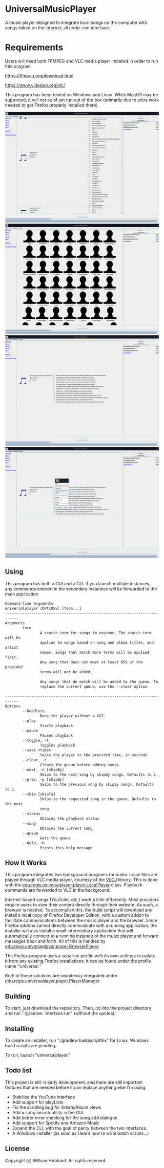 # UniversalMusicPlayer
A music player designed to integrate local songs on the computer with songs linked on the internet, all under one interface.

# Requirements
Users will need both FFMPEG and VLC media player installed in order to run this program

https://ffmpeg.org/download.html

https://www.videolan.org/vlc/

This program has been tested on Windows and Linux. While MacOS may be supported, it will not as of yet run out of the box (primarily due to extra work needed to get Firefox properly installed there).

![Interface Preview](https://raw.githubusercontent.com/Markil3/UniversalMusicPlayer/master/UniversalMusicPlayer1.png)
![Artists View](https://raw.githubusercontent.com/Markil3/UniversalMusicPlayer/master/UniversalMusicPlayer2.png)
![Viewing Single Artist](https://raw.githubusercontent.com/Markil3/UniversalMusicPlayer/master/UniversalMusicPlayer3.png)
![Adding a Song](https://raw.githubusercontent.com/Markil3/UniversalMusicPlayer/master/UniversalMusicPlayer4.png)

## Using
This program has both a GUI and a CLI. If you launch multiple instances, any commands entered in the secondary instances will be forwarded to the main application.

```
Command-line arguments
universalplayer [OPTIONS] [term...]
----------------------------------------------------------------------------
Arguments
        term
                A search term for songs to enqueue. The search term will be
                applied to songs based on song and album titles, and artist
                names. Songs that match more terms will be applied first.
                Any song that does not meet at least 65% of the provided
                terms will not be added.
                
                Any songs that do match will be added to the queue. To
                replace the current queue, use the --clear option.
                
----------------------------------------------------------------------------
Options
        --headless
                Runs the player without a GUI.
        --play
                Starts playback
        --pause
                Pauses playback
        --toggle, -t
                Toggles playback
        --seek <time>
                Seeks the player to the provided time, in seconds
        --clear, -c
                Clears the queue before adding songs
        --next, -n [skipBy]
                Skips to the next song by skipBy songs. Defaults to 1.
        --prev, -p [skipBy]
                Skips to the previous song by skipBy songs. Defaults to 1.
        --skip [skipTo]
                Skips to the requested song in the queue. Defaults to the next
                song.
        --status
                Obtains the playback status
        --song
                Obtains the current song
        --queue
                Gets the queue
        --help, -h
                Prints this help message
```

## How it Works
This program integrates two background programs for audio. Local files are played through VLC media player, courtesy of the [VLCJ](https://github.com/caprica/vlcj) library. This is done with the [edu.regis.universeplayer.player.LocalPlayer](https://github.com/Markil3/UniversalMusicPlayer/blob/master/interface/src/main/java/edu/regis/universeplayer/player/LocalPlayer.java) class. Playback commands are forwarded to VLC in the background.

Internet-based songs (YouTube, etc.) work a little differently. Most providers require users to view their content directly through their website. As such, a browser is needed. To accomplish this, the build script will download and install a local copy of Firefox Developer Edition, with a custom addon to facilitate communications between the music player and the browser. Since Firefox addons cannot directly communicate with a running application, the installer will also install a small intermediary application that will automatically connect to a running instance of the music player and forward messages back and forth. All of this is handled by [edu.regis.universeplayer.player.BrowserPlayer](https://github.com/Markil3/UniversalMusicPlayer/blob/master/interface/src/main/java/edu/regis/universeplayer/player/BrowserPlayer.java).

The Firefox program uses a separate profile with its own settings to isolate it from any existing Firefox installations. It can be found under the profile name "Universal."

Both of these solutions are seamlessly integrated under [edu.regis.universeplayer.player.PlayerManager](https://github.com/Markil3/UniversalMusicPlayer/blob/master/interface/src/main/java/edu/regis/universeplayer/player/PlayerManager.java).

## Building
To start, just download the repository. Then, cd into the project directory and run "./gradlew :interface:run" (without the quotes).

## Installing
To create an installer, run "./gradlew buildscriptNix" for Linux. Windows build scripts are pending.

To run, launch "universalplayer."

## Todo list
This project is still in early development, and there are still important features that are needed before it can replace anything else I'm using.

* Stabilize the YouTube interface
* Add support for playLists
* Fix the scrolling bug for Artists/Album views
* Add a song search utility in the GUI
* Add better error checking for the song add dialogue.
* Add support for Spotify and Amazon Music
* Expand the CLI, with the goal of parity between the two interfaces.
* A Windows installer (as soon as I learn how to write batch scripts...)

## License
Copyright (c) William Hubbard. All rights reserved.
